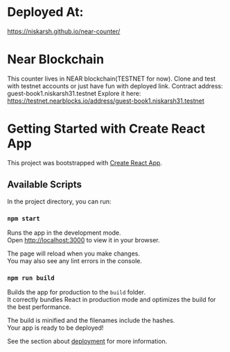 # Deployed At:
https://niskarsh.github.io/near-counter/

# Near Blockchain
This counter lives in NEAR blockchain(TESTNET for now). Clone and test with testnet accounts or just have fun with deployed link.
Contract address: guest-book1.niskarsh31.testnet
Explore it here: https://testnet.nearblocks.io/address/guest-book1.niskarsh31.testnet

# Getting Started with Create React App

This project was bootstrapped with [Create React App](https://github.com/facebook/create-react-app).

## Available Scripts

In the project directory, you can run:

### `npm start`

Runs the app in the development mode.\
Open [http://localhost:3000](http://localhost:3000) to view it in your browser.

The page will reload when you make changes.\
You may also see any lint errors in the console.

### `npm run build`

Builds the app for production to the `build` folder.\
It correctly bundles React in production mode and optimizes the build for the best performance.

The build is minified and the filenames include the hashes.\
Your app is ready to be deployed!

See the section about [deployment](https://facebook.github.io/create-react-app/docs/deployment) for more information.
